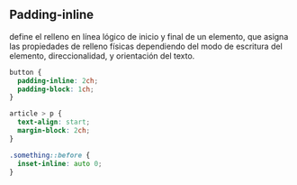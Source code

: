 ## Padding-inline

define el relleno en línea lógico de inicio y final de un elemento, que asigna las propiedades de relleno físicas dependiendo del modo de escritura del elemento, direccionalidad, y orientación del texto.

``` css
button {
  padding-inline: 2ch;
  padding-block: 1ch;
}

article > p {
  text-align: start;
  margin-block: 2ch;
}

.something::before {
  inset-inline: auto 0;
}
```